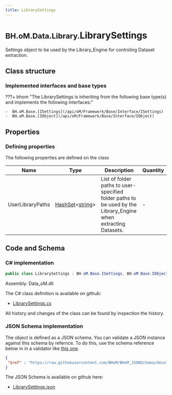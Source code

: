 ```yaml
---
title: LibrarySettings
---
```


# <small>BH.oM.Data.Library.</small>**LibrarySettings**

Settings object to be used by the Library_Engine for controling Dataset extraction.

## Class structure

### Implemented interfaces and base types

???+ bhom "The LibrarySettings is inheriting from the following base type(s) and implements the following interfaces:"

    -  BH.oM.Base.[ISettings](/api/oM/Framework/Base/Interface/ISettings)
    -  BH.oM.Base.[IObject](/api/oM/Framework/Base/Interface/IObject)


## Properties



### Defining properties

The following properties are defined on the class

| Name             | Type             | Description      | Quantity         |
|------------------|------------------|------------------|------------------|
| UserLibraryPaths | [HashSet](https://learn.microsoft.com/en-us/dotnet/api/System.Collections.Generic.HashSet-1?view=netstandard-2.0)&lt;[string](https://learn.microsoft.com/en-us/dotnet/api/System.String?view=netstandard-2.0)&gt; | List of folder paths to user-specified folder paths to be used by the Library_Engine when extracting Datasets. | - |


## Code and Schema

### C# implementation

``` C# title="C#"
public class LibrarySettings : BH.oM.Base.ISettings, BH.oM.Base.IObject
```

Assembly: Data_oM.dll

The C# class definition is available on github:

- [LibrarySettings.cs](https://github.com/BHoM/BHoM/blob/develop/Data_oM/Library\LibrarySettings.cs)

All history and changes of the class can be found by inspection the history.
### JSON Schema implementation

The object is defined as a JSON schema. You can validate a JSON instance against this schema by refernce. To do this, use the schema reference below in in a validator like [this one](https://www.jsonschemavalidator.net/).

``` json title="JSON Schema"
{
 "$ref" : "https://raw.githubusercontent.com/BHoM/BHoM_JSONSchema/develop/Data_oM/Library/LibrarySettings.json"
}
```

The JSON Schema is available on github here:

- [LibrarySettings.json](https://github.com/BHoM/BHoM_JSONSchema/blob/develop/Data_oM/Library/LibrarySettings.json)

